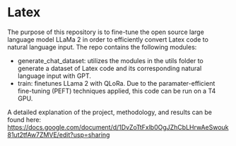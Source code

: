 # Latex

The purpose of this repository is to fine-tune the open source large language model LLaMa 2 in order to efficiently convert Latex code to natural language input. The repo contains the following modules:
  * generate_chat_dataset: utilizes the modules in the utils folder to generate a dataset of Latex code and its corresponding natural language input with GPT.
  * train: finetunes LLama 2 with QLoRa. Due to the paramater-efficient fine-tuning (PEFT) techniques applied, this code can be run on a T4 GPU.

A detailed explanation of the project, methodology, and results can be found here: https://docs.google.com/document/d/1DvZoTtFxlb0OgJZhCbLHrwAeSwouk81ut2tfAw7ZMVE/edit?usp=sharing

